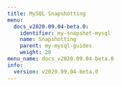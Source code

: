```yaml
---
title: MySQL Snapshotting
menu:
  docs_v2020.09.04-beta.0:
    identifier: my-snapshot-mysql
    name: Snapshotting
    parent: my-mysql-guides
    weight: 20
menu_name: docs_v2020.09.04-beta.0
info:
  version: v2020.09.04-beta.0
---
```


